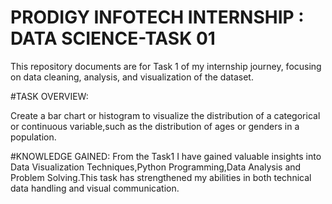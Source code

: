# PRODIGY INFOTECH INTERNSHIP : DATA SCIENCE-TASK 01

 This repository documents are for Task 1 of my internship journey, focusing on data cleaning, analysis, and visualization of the dataset.

 #TASK OVERVIEW:

 Create a bar chart or histogram to visualize the distribution of a categorical or continuous variable,such as the distribution of ages or genders in a population.

 #KNOWLEDGE GAINED:
 From the Task1 I have gained valuable insights into Data Visualization Techniques,Python Programming,Data Analysis and Problem Solving.This task has strengthened my abilities in both technical data handling and 
 visual communication.
 
